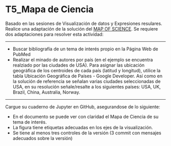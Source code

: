 # T5_Mapa de Ciencia
Basado en las sesiones de Visualización de datos y Expresiones resulares. Realice una adaptación de la solución del [MAP OF SCIENCE](https://github.com/CSB-book/CSB/blob/master/regex/solutions/MapOfScience_solution.ipynb). Se requiere dos adaptaciones para resolver esta actividad:
***
- Buscar bibliografía de un tema de interés propio en la Página Web de PubMed
- Realizar el minado de autores por país (en el ejemplo se encuentra realziado por las ciudades de USA). Para asignar las ubicación geográfica de los centroides de cada país (latitud y longitud), utilice la tabla  Ubicación Geográfica de Países - Google Developer. Así como en la solución de referencia se señalan varias ciudades seleccionadas de USA, en su resolución señale/resalte a los siguientes países: USA, UK, Brazil, China, Australia, Norway.  
***
Cargue su cuaderno de Jupyter en GitHub, asegurandose de lo siguiente:
- En el documento se puede ver con claridad el Mapa de Ciencia de su tema de interés.
- La figura tiene etiquetas adecuadas en los ejes de la visualización. 
- Se tiene al menos tres controles de la versión (3 commit con mensajes adecuados sobre la versión)

